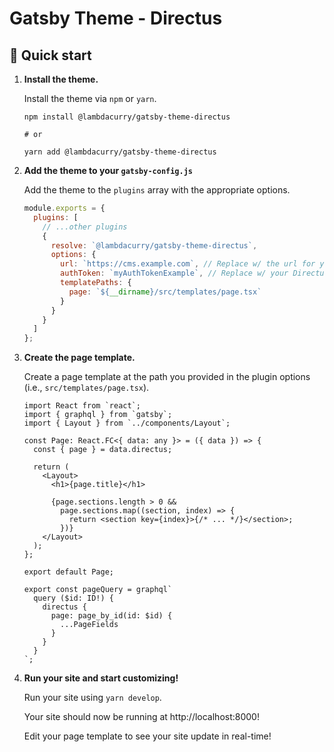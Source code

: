 # Gatsby Theme - Directus
## 🚀 Quick start

1.  **Install the theme.**

    Install the theme via `npm` or `yarn`.

    ```shell
    npm install @lambdacurry/gatsby-theme-directus

    # or

    yarn add @lambdacurry/gatsby-theme-directus
    ```

2.  **Add the theme to your `gatsby-config.js`**

    Add the theme to the `plugins` array with the appropriate options.

    ```js
    module.exports = {
      plugins: [
        // ...other plugins
        {
          resolve: `@lambdacurry/gatsby-theme-directus`,
          options: {
            url: `https://cms.example.com`, // Replace w/ the url for your hosted Directus instance
            authToken: `myAuthTokenExample`, // Replace w/ your Directus auth token
            templatePaths: {
              page: `${__dirname}/src/templates/page.tsx`
            }
          }
        }
      ]
    };
    ```

3.  **Create the page template.**

    Create a page template at the path you provided in the plugin options (i.e., `src/templates/page.tsx`).

    ```tsx
    import React from `react`;
    import { graphql } from `gatsby`;
    import { Layout } from `../components/Layout`;

    const Page: React.FC<{ data: any }> = ({ data }) => {
      const { page } = data.directus;

      return (
        <Layout>
          <h1>{page.title}</h1>

          {page.sections.length > 0 &&
            page.sections.map((section, index) => {
              return <section key={index}>{/* ... */}</section>;
            })}
        </Layout>
      );
    };

    export default Page;

    export const pageQuery = graphql`
      query ($id: ID!) {
        directus {
          page: page_by_id(id: $id) {
            ...PageFields
          }
        }
      }
    `;
    ```

4.  **Run your site and start customizing!**

    Run your site using `yarn develop`.

    Your site should now be running at http://localhost:8000!

    Edit your page template to see your site update in real-time!

